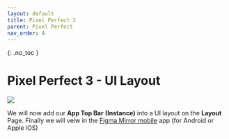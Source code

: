 ```yaml
---
layout: default
title: Pixel Perfect 3
parent: Pixel Perfect
nav_order: 4
---
```


{: .no_toc }

# Pixel Perfect 3 - UI Layout

![](../images/pixel_perfect/top_bar/)

We will now add our **App Top Bar** **(Instance)** into a UI layout on the **Layout** Page. Finally we will veiw in the [Figma Mirror mobile](https://martinsolent.github.io/figma/) app (for Android or Apple iOS)